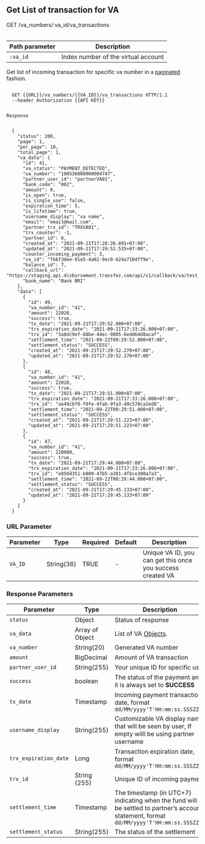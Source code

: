 ## Get List of transaction for VA

<div class="card">
  <a class="badge get">GET</a> /va_numbers/:va_id/va_transactions
</div>
<br>

|Path parameter|Description|
|----|----|
|`:va_id`|Index number of the virtual account|

<p>Get list of incoming transaction for specific va number in a <a href="#pagination">paginated</a> fashion.</p>

<div class="highlight"><pre class="highlight"><code>
  <span class="nf">GET</span> <span class="nn">{{URL}}/va_numbers/{{VA_ID}}/va_transactions</span> <span class="kr">HTTP</span><span class="o">/</span><span class="m">1.1</span>
  <span class="s2">--header</span> <span class="nf">Authorization</span> <span class="s2">{{API KEY}}</span> 
  <p class="n">Response</p>
  <span class="p">{</span>
    <span class="nt">&#34;status&#34;</span><span class="p">:</span> <span class="mi">200</span><span class="p">,</span>
    <span class="nt">&#34;page&#34;</span><span class="p">:</span> <span class="mi">1</span><span class="p">,</span>
    <span class="nt">&#34;per_page&#34;</span><span class="p">:</span> <span class="mi">10</span><span class="p">,</span>
    <span class="nt">&#34;total_page&#34;</span><span class="p">:</span> <span class="mi">1</span><span class="p">,</span>
    <span class="nt">&#34;va_data&#34;</span><span class="p">:</span> <span class="p">{</span>
      <span class="nt">&#34;id&#34;</span><span class="p">:</span> <span class="mi">41</span><span class="p">,</span>
      <span class="nt">&#34;va_status&#34;</span><span class="p">:</span> <span class="s2">&#34;PAYMENT_DETECTED&#34;</span><span class="p">,</span>
      <span class="nt">&#34;va_number&#34;</span><span class="p">:</span> <span class="s2">&#34;100536000000004747&#34;</span><span class="p">,</span>
      <span class="nt">&#34;partner_user_id&#34;</span><span class="p">:</span> <span class="s2">&#34;partnerVA01&#34;</span><span class="p">,</span>
      <span class="nt">&#34;bank_code&#34;</span><span class="p">:</span> <span class="s2">&#34;002&#34;</span><span class="p">,</span>
      <span class="nt">&#34;amount&#34;</span><span class="p">:</span> <span class="mi">0</span><span class="p">,</span>
      <span class="nt">&#34;is_open&#34;</span><span class="p">:</span> <span class="kc">true</span><span class="p">,</span>
      <span class="nt">&#34;is_single_use&#34;</span><span class="p">:</span> <span class="kc">false</span><span class="p">,</span>
      <span class="nt">&#34;expiration_time&#34;</span><span class="p">:</span> <span class="mi">5</span><span class="p">,</span>
      <span class="nt">&#34;is_lifetime&#34;</span><span class="p">:</span> <span class="kc">true</span><span class="p">,</span>
      <span class="nt">&#34;username_display&#34;</span><span class="p">:</span> <span class="s2">&#34;va name&#34;</span><span class="p">,</span>
      <span class="nt">&#34;email&#34;</span><span class="p">:</span> <span class="s2">&#34;email@mail.com&#34;</span><span class="p">,</span>
      <span class="nt">&#34;partner_trx_id&#34;</span><span class="p">:</span> <span class="s2">&#34;TRXVA01&#34;</span><span class="p">,</span>
      <span class="nt">&#34;trx_counter&#34;</span><span class="p">:</span> <span class="mi">-1</span><span class="p">,</span>
      <span class="nt">&#34;partner_id&#34;</span><span class="p">:</span> <span class="mi">6</span><span class="p">,</span>
      <span class="nt">&#34;created_at&#34;</span><span class="p">:</span> <span class="s2">&#34;2021-09-21T17:28:26.891+07:00&#34;</span><span class="p">,</span>
      <span class="nt">&#34;updated_at&#34;</span><span class="p">:</span> <span class="s2">&#34;2021-09-21T17:29:52.535+07:00&#34;</span><span class="p">,</span>
      <span class="nt">&#34;counter_incoming_payment&#34;</span><span class="p">:</span> <span class="mi">3</span><span class="p">,</span>
      <span class="nt">&#34;va_id&#34;</span><span class="p">:</span> <span class="s2">&#34;fb6f3dee-91e5-4a02-9ec0-624a710dff9e&#34;</span><span class="p">,</span>
      <span class="nt">&#34;balance_id&#34;</span><span class="p">:</span> <span class="mi">7</span><span class="p">,</span>
      <span class="nt">&#34;callback_url&#34;</span><span class="p">:</span> <span class="s2">&#34;https://staging.api.disbursement.transfez.com/api/v1/callback/va/test_callback&#34;</span><span class="p">,</span>
      <span class="nt">&#34;bank_name&#34;</span><span class="p">:</span> <span class="s2">&#34;Bank BRI&#34;</span>
    <span class="p">},</span>
    <span class="nt">&#34;data&#34;</span><span class="p">:</span> <span class="p">[</span>
      <span class="p">{</span>
        <span class="nt">&#34;id&#34;</span><span class="p">:</span> <span class="mi">49</span><span class="p">,</span>
        <span class="nt">&#34;va_number_id&#34;</span><span class="p">:</span> <span class="s2">&#34;41&#34;</span><span class="p">,</span>
        <span class="nt">&#34;amount&#34;</span><span class="p">:</span> <span class="mi">22020</span><span class="p">,</span>
        <span class="nt">&#34;success&#34;</span><span class="p">:</span> <span class="kc">true</span><span class="p">,</span>
        <span class="nt">&#34;tx_date&#34;</span><span class="p">:</span> <span class="s2">&#34;2021-09-21T17:29:52.000+07:00&#34;</span><span class="p">,</span>
        <span class="nt">&#34;trx_expiration_date&#34;</span><span class="p">:</span> <span class="s2">&#34;2021-09-21T17:33:26.000+07:00&#34;</span><span class="p">,</span>
        <span class="nt">&#34;trx_id&#34;</span><span class="p">:</span> <span class="s2">&#34;3a8dc9ef-88be-44ec-9805-6edd64d8acaf&#34;</span><span class="p">,</span>
        <span class="nt">&#34;settlement_time&#34;</span><span class="p">:</span> <span class="s2">&#34;2021-09-22T00:29:52.000+07:00&#34;</span><span class="p">,</span>
        <span class="nt">&#34;settlement_status&#34;</span><span class="p">:</span> <span class="s2">&#34;SUCCESS&#34;</span><span class="p">,</span>
        <span class="nt">&#34;created_at&#34;</span><span class="p">:</span> <span class="s2">&#34;2021-09-21T17:29:52.270+07:00&#34;</span><span class="p">,</span>
        <span class="nt">&#34;updated_at&#34;</span><span class="p">:</span> <span class="s2">&#34;2021-09-21T17:29:52.270+07:00&#34;</span>
      <span class="p">},</span>
      <span class="p">{</span>
        <span class="nt">&#34;id&#34;</span><span class="p">:</span> <span class="mi">48</span><span class="p">,</span>
        <span class="nt">&#34;va_number_id&#34;</span><span class="p">:</span> <span class="s2">&#34;41&#34;</span><span class="p">,</span>
        <span class="nt">&#34;amount&#34;</span><span class="p">:</span> <span class="mi">22020</span><span class="p">,</span>
        <span class="nt">&#34;success&#34;</span><span class="p">:</span> <span class="kc">true</span><span class="p">,</span>
        <span class="nt">&#34;tx_date&#34;</span><span class="p">:</span> <span class="s2">&#34;2021-09-21T17:29:51.000+07:00&#34;</span><span class="p">,</span>
        <span class="nt">&#34;trx_expiration_date&#34;</span><span class="p">:</span> <span class="s2">&#34;2021-09-21T17:33:26.000+07:00&#34;</span><span class="p">,</span>
        <span class="nt">&#34;trx_id&#34;</span><span class="p">:</span> <span class="s2">&#34;ae49cbf0-f0fe-4fab-9fa3-49c578ca2ed8&#34;</span><span class="p">,</span>
        <span class="nt">&#34;settlement_time&#34;</span><span class="p">:</span> <span class="s2">&#34;2021-09-22T00:29:51.000+07:00&#34;</span><span class="p">,</span>
        <span class="nt">&#34;settlement_status&#34;</span><span class="p">:</span> <span class="s2">&#34;SUCCESS&#34;</span><span class="p">,</span>
        <span class="nt">&#34;created_at&#34;</span><span class="p">:</span> <span class="s2">&#34;2021-09-21T17:29:51.223+07:00&#34;</span><span class="p">,</span>
        <span class="nt">&#34;updated_at&#34;</span><span class="p">:</span> <span class="s2">&#34;2021-09-21T17:29:51.223+07:00&#34;</span>
      <span class="p">},</span>
      <span class="p">{</span>
        <span class="nt">&#34;id&#34;</span><span class="p">:</span> <span class="mi">47</span><span class="p">,</span>
        <span class="nt">&#34;va_number_id&#34;</span><span class="p">:</span> <span class="s2">&#34;41&#34;</span><span class="p">,</span>
        <span class="nt">&#34;amount&#34;</span><span class="p">:</span> <span class="mi">220000</span><span class="p">,</span>
        <span class="nt">&#34;success&#34;</span><span class="p">:</span> <span class="kc">true</span><span class="p">,</span>
        <span class="nt">&#34;tx_date&#34;</span><span class="p">:</span> <span class="s2">&#34;2021-09-21T17:29:44.000+07:00&#34;</span><span class="p">,</span>
        <span class="nt">&#34;trx_expiration_date&#34;</span><span class="p">:</span> <span class="s2">&#34;2021-09-21T17:33:26.000+07:00&#34;</span><span class="p">,</span>
        <span class="nt">&#34;trx_id&#34;</span><span class="p">:</span> <span class="s2">&#34;e0504351-b809-47b5-a381-4fbce300a7a3&#34;</span><span class="p">,</span>
        <span class="nt">&#34;settlement_time&#34;</span><span class="p">:</span> <span class="s2">&#34;2021-09-22T00:29:44.000+07:00&#34;</span><span class="p">,</span>
        <span class="nt">&#34;settlement_status&#34;</span><span class="p">:</span> <span class="s2">&#34;SUCCESS&#34;</span><span class="p">,</span>
        <span class="nt">&#34;created_at&#34;</span><span class="p">:</span> <span class="s2">&#34;2021-09-21T17:29:45.133+07:00&#34;</span><span class="p">,</span>
        <span class="nt">&#34;updated_at&#34;</span><span class="p">:</span> <span class="s2">&#34;2021-09-21T17:29:45.133+07:00&#34;</span>
      <span class="p">}</span>
    <span class="p">]</span>
  <span class="p">}</span>
</span></code></pre></div>
<h3 id="url-parameter-get-list-of-transaction-for-va" type="normal">URL Parameter</h3>
<table><thead>
<tr>
<th>Parameter</th>
<th>Type</th>
<th>Required</th>
<th>Default</th>
<th>Description</th>
</tr>
</thead><tbody>
<tr>
<td><api><code>VA_ID</code></api></td>
<td>String(36)</td>
<td>TRUE</td>
<td>-</td>
<td>Unique VA ID, you can get this once you success created VA</td>
</tr>
</tbody></table></table>

<h3 id="response-parameters-get-list-of-transaction-for-va" type="normal">Response Parameters</h3>
<table><thead>
<tr>
<th>Parameter</th>
<th>Type</th>
<th>Description</th>
</tr>
</thead><tbody>
<tr>
<td><api><code>status</code></api></td>
<td>Object</td>
<td>Status of response</code></td>
</tr>
<tr>
<td><api><code>va_data</code></api></td>
<td>Array of Object</td>
<td>List of VA <a href="#response-parameters-get-va-info">Objects</a>.</td>
<tr>
<td><api><code>va_number</code></api></td>
<td>String(20)</td>
<td>Generated VA number</td>
</tr>
<tr>
<td><api><code>amount</code></api></td>
<td>BigDecimal</td>
<td>Amount of VA transaction</td>
</tr>
<tr>
<td><api><code>partner_user_id</code></api></td>
<td>String(255)</td>
<td>Your unique ID for specific user</td>
</tr>
<tr>
<td><api><code>success</code></api></td>
<td>boolean</td>
<td>The status of the payment and it is always set to <b>SUCCESS</b></td>
</tr>
<tr>
<td><api><code>tx_date</code></api></td>
<td>Timestamp</td>
<td>Incoming payment transaction date, format <code>dd/MM/yyyy'T'HH:mm:ss.SSSZZZZ</code></td>
</tr>
<tr>
<td><api><code>username_display</code></api></td>
<td>String(255)</td>
<td>Customizable VA display name that will be seen by user, If empty willl be using partner username</td>
</tr>
<tr>
<td><api><code>trx_expiration_date</code></api></td>
<td>Long</td>
<td>Transaction expiration date, format <code>dd/MM/yyyy'T'HH:mm:ss.SSSZZZZ</code></td>
</tr>
<tr>
<td><api><code>trx_id</code></api></td>
<td>String (255)</td>
<td>Unique ID of incoming payment</td>
</tr>
<tr>
<td><api><code>settlement_time</code></api></td>
<td>Timestamp</td>
<td>The timestamp (in UTC+7) indicating when the fund will be settled to partner’s account statement, format <code>dd/MM/yyyy'T'HH:mm:ss.SSSZZZZ</code></td>
</tr>
<tr>
<td><api><code>settlement_status</code></api></td>
<td>String(255)</td>
<td>The status of the settlement</td>
</tr>
</tbody></table>
